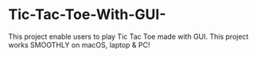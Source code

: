 # Tic-Tac-Toe-With-GUI-
This project enable users to play Tic Tac Toe made with GUI. This project works SMOOTHLY on macOS, laptop &amp; PC!
